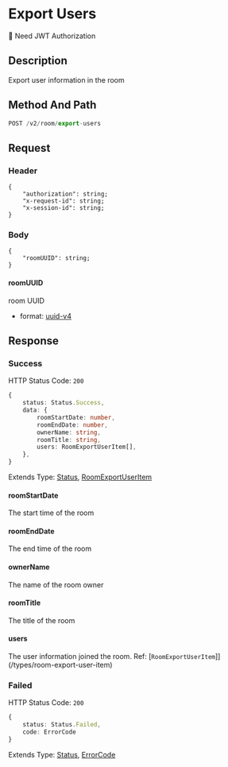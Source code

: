 # Export Users

:key: Need JWT Authorization

## Description

Export user information in the room

## Method And Path

```js
POST /v2/room/export-users
```

## Request

### Header

```ts{2-4}
{
    "authorization": string;
    "x-request-id": string;
    "x-session-id": string;
}
```

### Body

```ts{2}
{
    "roomUUID": string;
}
```

#### roomUUID

room UUID

* format: [uuid-v4](/misc/ajv-formats/uuid-v4)

## Response

### Success

HTTP Status Code: `200`

```ts
{
    status: Status.Success,
    data: {
        roomStartDate: number,
        roomEndDate: number,
        ownerName: string,
        roomTitle: string,
        users: RoomExportUserItem[],
    },
}
```

Extends Type: [Status](/types/status), [RoomExportUserItem](/types/room-export-user-item)


#### roomStartDate

The start time of the room

#### roomEndDate

The end time of the room

#### ownerName

The name of the room owner

#### roomTitle

The title of the room

#### users

The user information joined the room. Ref: [`RoomExportUserItem`]](/types/room-export-user-item)

### Failed

HTTP Status Code: `200`

```ts
{
    status: Status.Failed,
    code: ErrorCode
}
```

Extends Type: [Status](/types/status), [ErrorCode](/types/error-code)